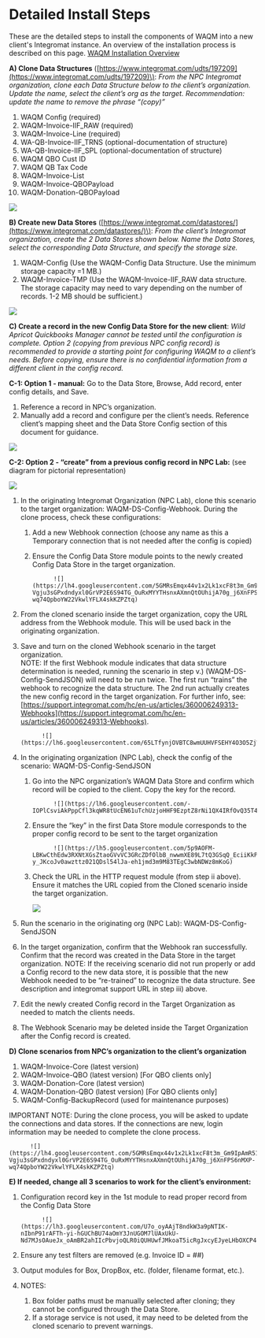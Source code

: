 # Detailed Install Steps

These are the detailed steps to install the components of WAQM into a new client's Integromat instance.   An overview of the installation process is described on this page.   [WAQM Installation Overview](../waqm-overview-1/waqm-installation-overview.md)

**A\) Clone Data Structures** \([https://www.integromat.com/udts/197209](https://www.integromat.com/udts/197209)\): _From the NPC Integromat organization, clone each Data Structure below to the client’s organization. Update the name, select the client’s org as the target. Recommendation: update the name to remove the phrase “\(copy\)”_ 

1. WAQM Config \(required\) 
2. WAQM-Invoice-IIF\_RAW \(required\) 
3. WAQM-Invoice-Line \(required\) 
4. WA-QB-Invoice-IIF\_TRNS \(optional-documentation of structure\) 
5. WA-QB-Invoice-IIF\_SPL \(optional-documentation of structure\) 
6. WAQM QBO Cust ID 
7. WAQM QB Tax Code 
8. WAQM-Invoice-List
9. WAQM-Invoice-QBOPayload
10. WAQM-Donation-QBOPayload

![](https://lh6.googleusercontent.com/hAMP9QPJ5ZYJ6u3IPWeisWZOOUvVxdUio7j9a7qD04XkU_UnAQcF8MNkyudFSVhOUt1q-UUm7FngxzYtNADhh4GnnzmdNCQVAL86EEXh48AWW8YFt6IN_-gLSEXDfKCw4QCHE9qg)

**B\) Create new Data Stores** \([https://www.integromat.com/datastores/](https://www.integromat.com/datastores/)\):  _From the client’s Integromat organization, create the 2 Data Stores shown below. Name the Data Stores, select the corresponding Data Structure, and specify the storage size._

1. WAQM-Config \(Use the WAQM-Config Data Structure. Use the minimum storage capacity =1 MB.\) 
2. WAQM-Invoice-TMP \(Use the WAQM-Invoice-IIF\_RAW data structure. The storage capacity may need to vary depending on the number of records. 1-2 MB should be sufficient.\)

![](https://lh3.googleusercontent.com/ZhCx3h7C37GdC_rzEB1b5Ulu_yDAPUbhzC0a-enmBuVEMXFqWUd_QP7UwQZZKyNETM9xua3ui7_UCi4DbqzDW0NrQVkIP9lk8tn0ry_O9yzD1FHJ9kdgKcb2HniXVjmCcs1Dxlrb)

**C\) Create a record in the new Config Data Store for the new client**:  _Wild Apricot Quickbooks Manager cannot be tested until the configuration is complete. Option 2 \(copying from previous NPC config record\) is recommended to provide a starting point for configuring WAQM to a client’s needs. Before copying, ensure there is no confidential information from a different client in the config record._ 

**C-1:  Option 1 - manual:**  Go to the Data Store, Browse, Add record, enter config details, and Save. 

1. Reference a record in NPC’s organization. 
2. Manually add a record and configure per the client’s needs. Reference client’s mapping sheet and the Data Store Config section of this document for guidance.

![](https://lh4.googleusercontent.com/-_wOzPznXps7pE5zajKu2wV8afT9wg-vYYaK3R-KcRvdE1z83iAGPDrfzlCzDqPCh1mrouVdixtGPZ5S6ByCpuEqtcd3EsRjg0u9FNWPDnuzwSRdG8t6kUmo4-JacVVYhRxu7-75)

**C-2:  Option 2 - “create” from a previous config record in NPC Lab:** \(see diagram for pictorial representation\)

![](https://lh6.googleusercontent.com/Wx4RJdQFpBdopjrxNa4RX2HWzhBCI_IT5f6VM_8S89SErnX9oKJtGajcNwWfoemnE7EuFwbpPIU2QcvPykc0B0Tye5e84x871B1uMyiS57GCLNl5SIQzf_xsC8XkyxO6HywHbbXV)

1. In the originating Integromat Organization \(NPC Lab\), clone this scenario to the target organization: WAQM-DS-Config-Webhook. During the clone process, check these configurations: 
   1. Add a new Webhook connection \(choose any name as this a Temporary connection that is not needed after the config is copied\) 
   2. Ensure the Config Data Store module points to the newly created Config Data Store in the target organization.

                ![](https://lh4.googleusercontent.com/5GMRsEmqx44v1x2Lk1xcF8t3m_Gm9IpAmR51-Vgju3sGPxdndyxl0GrVP2E6S94TG_OuRxMYYTHsnxAXmnQtOUhijA70g_j6XnFPS6nMXP-wq74QpboYW22VkwlYFLX4skKZPZtq)
2. From the cloned scenario inside the target organization, copy the URL address from the Webhook module. This will be used back in the originating organization. 
3. Save and turn on the cloned Webhook scenario in the target organization.  
   NOTE:  If the first Webhook module indicates that data structure determination is needed, running the scenario in step v.\) \(WAQM-DS-Config-SendJSON\) will need to be run twice. The first run “trains” the webhook to recognize the data structure. The 2nd run actually creates the new config record in the target organization. For further info, see: [https://support.integromat.com/hc/en-us/articles/360006249313-Webhooks](https://support.integromat.com/hc/en-us/articles/360006249313-Webhooks).

             ![](https://lh6.googleusercontent.com/65LTfynjOVBTC8wmUUHVFSEHY4O3O5ZjWJgQrY7qEbPnFCt810JH3wZuN80ae2zprGndO_5z_e2ahGYWVIEvRECtGkhwI9ghBzBPz3504WmnNKUyNS_cJcBRUJICvbOStRbtiOqp)

4. In the originating organization \(NPC Lab\), check the config of the scenario: WAQM-DS-Config-SendJSON 
   1. Go into the NPC organization’s WAQM Data Store and confirm which record will be copied to the client. Copy the key for the record.

                ![](https://lh6.googleusercontent.com/-IOPlCsviAkPppCfl3kqWR8tUcEN61uTchUzjoHHF9EzptZ8rNi1QX4IRfOvQ35T4XES17GzkByeCwi2K4kIe3leG96RZ1KVNbnoxyqlE0zcIsivJBX3zTtetB2V8KTW3qaFfgmn)

   2. Ensure the “key” in the first Data Store module corresponds to the proper config record to be sent to the target organization

                ![](https://lh5.googleusercontent.com/5p9AOFM-LBKwCthEdw3RXNtXGsZtaoGVvVC3GRcZDfOlbB_nwwmXE89L7tQ3GSqQ_EciiKkPCAPaM_q-y_JKcoJv0awzttz021QDsl54lJa-eh1jmd3m9M83TEgC3wbNDWz8mKoG)

   3. Check the URL in the HTTP request module \(from step ii above\). Ensure it matches the URL copied from the Cloned scenario inside the target organization.

      ![](https://lh4.googleusercontent.com/A7xI9Af5rxPTT1JmlY3zpWoPxJ6_Bx16yvnS3JE7I6AMvrVclRawPWmZVc69XCviCsHJ_rdyROoaEJFBRxWq8uhUsyGu6U4LBpty2yNL57LBhvOVyQ8gzxR305cts3MbWWYbt8PT)
5. Run the scenario in the originating org \(NPC Lab\): WAQM-DS-Config-SendJSON 
6. In the target organization, confirm that the Webhook ran successfully. Confirm that the record was created in the Data Store in the target organization. NOTE: If the receiving scenario did not run properly or add a Config record to the new data store, it is possible that the new Webhook needed to be “re-trained” to recognize the data structure. See description and integromat support URL in step iii\) above. 
7. Edit the newly created Config record in the Target Organization as needed to match the clients needs. 
8. The Webhook Scenario may be deleted inside the Target Organization after the Config record is created.

**D\) Clone scenarios from NPC’s organization to the client’s organization** 

1. WAQM-Invoice-Core \(latest version\) 
2. WAQM-Invoice-QBO \(latest version\) \[For QBO clients only\]
3. WAQM-Donation-Core \(latest version\)
4. WAQM-Donation-QBO \(latest version\) \[For QBO clients only\]
5. WAQM-Config-BackupRecord \(used for maintenance purposes\)      

IMPORTANT NOTE: During the clone process, you will be asked to update the connections and data stores. If the connections are new, login information may be needed to complete the clone process.

          ![](https://lh4.googleusercontent.com/5GMRsEmqx44v1x2Lk1xcF8t3m_Gm9IpAmR51-Vgju3sGPxdndyxl0GrVP2E6S94TG_OuRxMYYTHsnxAXmnQtOUhijA70g_j6XnFPS6nMXP-wq74QpboYW22VkwlYFLX4skKZPZtq)

**E\) If needed, change all 3 scenarios to work for the client’s environment:** 

1. Configuration record key in the 1st module to read proper record from the Config Data Store 

             ![](https://lh3.googleusercontent.com/U7o_oyAAjT8ndkW3a9pNTIK-nIbnP91rAFTh-yi-hGUChBU74aOmY3JnUGOM7lUAxUkU-Nd7MJsOAueJx_oAmBR2ahIIcPbvjoQLR0iQUHUwfJMkoaT5icRgJxcyEJyeLHbOXCP4)

2. Ensure any test filters are removed \(e.g. Invoice ID = \#\#\) 
3. Output modules for Box, DropBox, etc. \(folder, filename format, etc.\).
4. NOTES: 
   1. Box folder paths must be manually selected after cloning; they cannot be configured through the Data Store. 
   2. If a storage service is not used, it may need to be deleted from the cloned scenario to prevent warnings.


